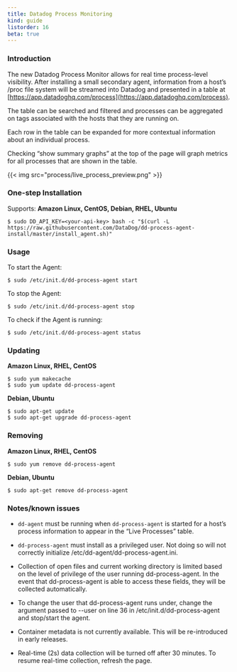 ```yaml
---
title: Datadog Process Monitoring
kind: guide
listorder: 16
beta: true
---
```


### Introduction

The new Datadog Process Monitor allows for real time process-level visibility. After installing a small secondary agent, information from a host’s /proc file system will be streamed into Datadog and presented in a table at [https://app.datadoghq.com/process](https://app.datadoghq.com/process).

The table can be searched and filtered and processes can be aggregated on tags associated with the hosts that they are running on.

Each row in the table can be expanded for more contextual information about an individual process.

Checking “show summary graphs” at the top of the page will graph metrics for all processes that are shown in the table.

{{< img src="process/live_process_preview.png" >}}

### One-step Installation

Supports: **Amazon Linux, CentOS, Debian, RHEL, Ubuntu**

    $ sudo DD_API_KEY=<your-api-key> bash -c "$(curl -L https://raw.githubusercontent.com/DataDog/dd-process-agent-install/master/install_agent.sh)"

### Usage

To start the Agent:

    $ sudo /etc/init.d/dd-process-agent start

To stop the Agent:

    $ sudo /etc/init.d/dd-process-agent stop

To check if the Agent is running:

    $ sudo /etc/init.d/dd-process-agent status

### Updating

**Amazon Linux, RHEL, CentOS**

    $ sudo yum makecache
    $ sudo yum update dd-process-agent

**Debian, Ubuntu**

    $ sudo apt-get update
    $ sudo apt-get upgrade dd-process-agent

### Removing

**Amazon Linux, RHEL, CentOS**

    $ sudo yum remove dd-process-agent

**Debian, Ubuntu**

    $ sudo apt-get remove dd-process-agent

### Notes/known issues

- `dd-agent` must be running when `dd-process-agent` is started for a host’s process information to appear in the “Live Processes” table.

- `dd-process-agent` must install as a privileged user. Not doing so will not correctly initialize /etc/dd-agent/dd-process-agent.ini.

- Collection of open files and current working directory is limited based on the level of privilege of the user running dd-process-agent. In the event that dd-process-agent is able to access these fields, they will be collected automatically.

- To change the user that dd-process-agent runs under, change the argument passed to --user on line 36 in /etc/init.d/dd-process-agent and stop/start the agent.

- Container metadata is not currently available. This will be re-introduced in early releases.

- Real-time (2s) data collection will be turned off after 30 minutes. To resume real-time collection, refresh the page.
